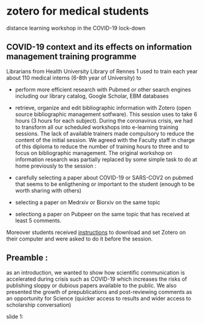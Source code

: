 # zotero for medical students
distance learning workshop in the COVID-19 lock-down

## COVID-19 context and its effects on information management training programme 

Librarians from Health University Library of Rennes 1 used to train each year about 110 medical interns (6-8th year of University) to 
- perform more efficient research with Pubmed or other search engines including our library catalog, Google Scholar, EBM databases
- retrieve, organize and edit bibliographic information with Zotero (open source bibliographic management sotfware). 
This session uses to take 6 hours (3 hours for each subject).
During the coronavirus crisis, we had to transform all our scheduled workshops into e-learning training sessions. The lack of available trainers made compulsory to reduce the content of the initial session. 
We agreed with the Faculty staff in charge of this diploma to reduce the number of training hours to three and to focus on bibliographic management.
The original workshop on information research was partially replaced by some simple task to do at home previously to the session : 

- carefully selecting a paper about COVID-19 or SARS-COV2 on pubmed that seems to be enligthening or important to the student (enough to be worth sharing with others)
- selecting a paper on Medrxiv or Biorxiv on the same topic
- selectiong a paper on Pubpeer on the same topic that has received at least 5 comments.

Moreover students received [instructions](https://focus.univ-rennes1.fr/Zotero_DMG/installer) to download and set Zotero on their computer and were asked to do it before the session.

## Preamble : 

as an introduction, we wanted to show how scientific communication is accelerated during crisis such as COVID-19 which increases the risks of publishing sloppy or dubious papers available to the public. We also presented the growth of prepublications and post-reviewing comments as an opportunity for Science (quicker access to results and wider access to scholarship conversation)

slide 1: 
